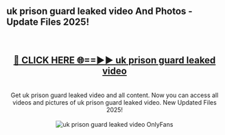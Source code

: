 <h2>uk prison guard leaked video And Photos - Update Files 2025!</h2>
<br>
<div align="center">
<h2><a href="https://betterlinks.top/A2PfLJ" rel="nofollow">🔴 CLICK HERE 🌐==►► uk prison guard leaked video</a></h2>
<br>
Get uk prison guard leaked video and all content. Now you can access all videos and pictures of uk prison guard leaked video. New Updated Files 2025!
<br>
<br>
<a href="https://betterlinks.top/A2PfLJ" rel="nofollow" data-target="animated-image.originalLink"><img src="https://i.imgur.com/dJHk4Zq.gif" alt="uk prison guard leaked video OnlyFans" style="max-width: 100%; display: inline-block;" data-target="animated-image.originalImage"></a>
</div>
<br>